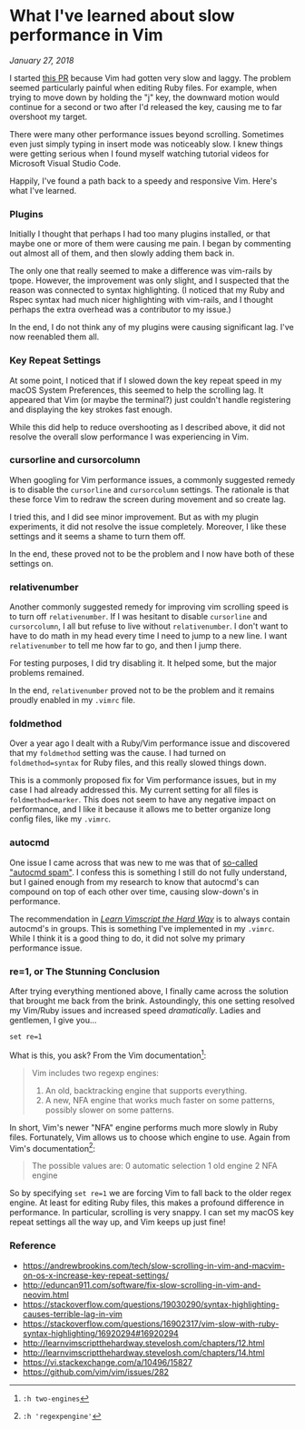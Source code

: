 
# What I've learned about slow performance in Vim

*January 27, 2018*

I started [this PR](https://github.com/jraebrown/dotfiles/pull/12) because Vim had gotten very slow and laggy. The problem seemed particularly painful when editing Ruby files. For example, when trying to move down by holding the "j" key, the downward motion would continue for a second or two after I'd released the key, causing me to far overshoot my target.

There were many other performance issues beyond scrolling. Sometimes even just simply typing in insert mode was noticeably slow. I knew things were getting serious when I found myself watching tutorial videos for Microsoft Visual Studio Code.

Happily, I've found a path back to a speedy and responsive Vim. Here's what I've learned.

### Plugins

Initially I thought that perhaps I had too many plugins installed, or that maybe one or more of them were causing me pain. I began by commenting out almost all of them, and then slowly adding them back in.

The only one that really seemed to make a difference was vim-rails by tpope. However, the improvement was only slight, and I suspected that the reason was connected to syntax highlighting. (I noticed that my Ruby and Rspec syntax had much nicer highlighting with vim-rails, and I thought perhaps the extra overhead was a contributor to my issue.)

In the end, I do not think any of my plugins were causing significant lag. I've now reenabled them all.

### Key Repeat Settings

At some point, I noticed that if I slowed down the key repeat speed in my macOS System Preferences, this seemed to help the scrolling lag. It appeared that Vim (or maybe the terminal?) just couldn't handle registering and displaying the key strokes fast enough.

While this did help to reduce overshooting as I described above, it did not resolve the overall slow performance I was experiencing in Vim.

### cursorline and cursorcolumn

When googling for Vim performance issues, a commonly suggested remedy is to disable the `cursorline` and `cursorcolumn` settings. The rationale is that these force Vim to redraw the screen during movement and so create lag.

I tried this, and I did see minor improvement. But as with my plugin experiments, it did not resolve the issue completely. Moreover, I like these settings and it seems a shame to turn them off.

In the end, these proved not to be the problem and I now have both of these settings on.

### relativenumber

Another commonly suggested remedy for improving vim scrolling speed is to turn off `relativenumber`. If I was hesitant to disable `cursorline` and `cursorcolumn`, I all but refuse to live without `relativenumber`. I don't want to have to do math in my head every time I need to jump to a new line. I want `relativenumber` to tell me how far to go, and then I jump there.

For testing purposes, I did try disabling it. It helped some, but the major problems remained.

In the end, `relativenumber` proved not to be the problem and it remains proudly enabled in my `.vimrc` file.

### foldmethod

Over a year ago I dealt with a Ruby/Vim performance issue and discovered that my `foldmethod` setting was the cause. I had turned on `foldmethod=syntax` for Ruby files, and this really slowed things down.

This is a commonly proposed fix for Vim performance issues, but in my case I had already addressed this. My current setting for all files is `foldmethod=marker`. This does not seem to have any negative impact on performance, and I like it because it allows me to better organize long config files, like my `.vimrc`.

### autocmd

One issue I came across that was new to me was that of [so-called "autocmd spam"](https://stackoverflow.com/a/19031285/655204). I confess this is something I still do not fully understand, but I gained enough from my research to know that autocmd's can compound on top of each other over time, causing slow-down's in performance.

The recommendation in [*Learn Vimscript the Hard Way*](http://learnvimscriptthehardway.stevelosh.com/chapters/14.html#exercises) is to always contain autocmd's in groups. This is something I've implemented in my `.vimrc`. While I think it is a good thing to do, it did not solve my primary performance issue.

### re=1, or The Stunning Conclusion

After trying everything mentioned above, I finally came across the solution that brought me back from the brink. Astoundingly, this one setting resolved my Vim/Ruby issues and increased speed *dramatically*. Ladies and gentlemen, I give you...

    set re=1

What is this, you ask? From the Vim documentation[^1]:

> Vim includes two regexp engines:
> 1. An old, backtracking engine that supports everything.
> 2. A new, NFA engine that works much faster on some patterns, possibly slower on some patterns.

In short, Vim's newer "NFA" engine performs much more slowly in Ruby files. Fortunately, Vim allows us to choose which engine to use. Again from Vim's documentation[^2]:

> The possible values are:
>   0	automatic selection
>   1	old engine
>   2	NFA engine

So by specifying `set re=1` we are forcing Vim to fall back to the older regex engine. At least for editing Ruby files, this makes a profound difference in performance. In particular, scrolling is very snappy. I can set my macOS key repeat settings all the way up, and Vim keeps up just fine!

### Reference

* https://andrewbrookins.com/tech/slow-scrolling-in-vim-and-macvim-on-os-x-increase-key-repeat-settings/
* http://eduncan911.com/software/fix-slow-scrolling-in-vim-and-neovim.html
* https://stackoverflow.com/questions/19030290/syntax-highlighting-causes-terrible-lag-in-vim
* https://stackoverflow.com/questions/16902317/vim-slow-with-ruby-syntax-highlighting/16920294#16920294
* http://learnvimscriptthehardway.stevelosh.com/chapters/12.html
* http://learnvimscriptthehardway.stevelosh.com/chapters/14.html
* https://vi.stackexchange.com/a/10496/15827
* https://github.com/vim/vim/issues/282

[^1]: `:h two-engines`
[^2]: `:h 'regexpengine'`
